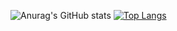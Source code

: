 ![Anurag's GitHub stats](https://github-readme-stats.vercel.app/api?username=kodoyoon&show_icons=true&theme=radical)
[![Top Langs](https://github-readme-stats.vercel.app/api/top-langs/?username=kodoyoon)](https://github.com/kodoyoon/github-readme-stats)

